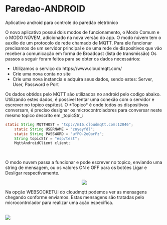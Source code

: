 # Paredao-ANDROID
Aplicativo android para controle do paredão eletrônico

O novo aplicativo possui dois modos de funcionamento, o Modo Comum e o MODO NÚVEM, adicionado na nova versão do app.
O modo núvem tem o auxilio de um protocolo de rede chamado de MQTT. Para ele funcionar precisamos de um servidor principal e de uma rede de dispositivos que vão receber a comunicação em forma de Broadcast (lista de transmissão)
Os passos a seguir foram feitos para se obter os dados necessários:
<ul>
  <li>Utilizamos o serviço do https://www.cloudmqtt.com/</li>
  <li>Crie uma nova conta no site
  <li>Crie uma nova instancia e adquira seus dados, sendo estes: Server, User, Password e Port
  
</ul>
Os dados obtidos pelo MQTT são utilizados no android pelo codigo abaixo. Utilizando estes dados, é possivel tentar uma conexão com o servidor e escrever no topico esp/test. O *Topico* é onde todos os dispositivos conversam, é preciso designar os microcontroladores para conversar neste mesmo topico descrito em _topicStr_:
<br>

```Java
static String MQTTHOST = "tcp://m16.cloudmqtt.com:12046";
    static String USERNAME = "znyeyfdl";
    static String PASSWORD = "ufFO-2eQarFz";
    String topicStr = "esp/test";
    MqttAndroidClient client;
```
<br>

O modo nuvem passa a funcionar e pode escrever no topico, enviando uma string de mensagem, ou os valores ON e OFF para os botões Ligar e Desligar respectivamente.


<center>
<img src="https://user-images.githubusercontent.com/31252524/58599342-40f35d00-8256-11e9-9c84-a0acbb860dee.jpg">
</center>
  
Na opção WEBSOCKETUI do cloudmqtt podemos ver as mensagens chegando conforme enviamos. Estas mensagens são tratadas pelo microcontrolador para realizar uma ação especifica.

<br>
<img src="https://user-images.githubusercontent.com/31252524/58599654-9d0ab100-8257-11e9-901e-99fad5c04487.png">
